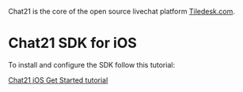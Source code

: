 Chat21 is the core of the open source livechat platform [Tiledesk.com](http://www.tiledesk.com).

# Chat21 SDK for iOS

To install and configure the SDK follow this tutorial:

[Chat21 iOS Get Started tutorial](http://www.chat21.org/docs/ios/get-started/)
